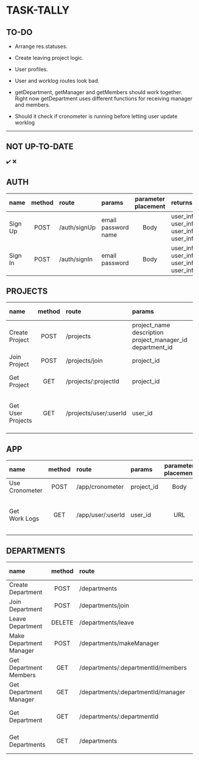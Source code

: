 
# TASK-TALLY

## TO-DO
* Arrange res.statuses.
* Create leaving project logic.
* User profiles.
* User and worklog routes look bad.
* getDepartment, getManager and getMembers should work together. Right now getDepartment uses different functions for receiving manager and members.

* Should it check if cronometer is running before letting user update worklog 
___


## NOT UP-TO-DATE

:heavy_check_mark:
:x:

## AUTH 
| name    | method | route        | params                        | parameter placement | returns                                                                                            | needs auth |
| :------ | :----: | :----------- | :---------------------------- | :-----------------: | :------------------------------------------------------------------------------------------------- | :--------: |
| Sign Up |  POST  | /auth/signUp | email <br> password <br> name |        Body         | user_info.uid <br> user_info.refreshToken <br> user_info.accessToken <br> user_info.expirationTime |    :x:     |
| Sign In |  POST  | /auth/signIn | email <br> password           |        Body         | user_info.uid <br> user_info.refreshToken <br> user_info.accessToken <br> user_info.expirationTime |    :x:     |

## PROJECTS
| name                   | method | route                  | params                                                                   | parameter placement | returns                                                                                                            |     needs auth     |
| :--------------------- | :----: | :--------------------- | :----------------------------------------------------------------------- | :-----------------: | :----------------------------------------------------------------------------------------------------------------- | :----------------: |
| Create <br> Project    |  POST  | /projects              | project_name <br> description <br> project_manager_id <br> department_id |        Body         | project_id                                                                                                         | :heavy_check_mark: |
| Join <br> Project      |  POST  | /projects/join         | project_id                                                               |        Body         |                                                                                                                    | :heavy_check_mark: |
| Get <br> Project       |  GET   | /projects/:projectId   | project_id                                                               |         URL         | project.project_name <br>project.description <br>project.project_manager_id                                        | :heavy_check_mark: |
| Get User <br> Projects |  GET   | /projects/user/:userId | user_id                                                                  |         URL         | projects[] <br> project.project_id <br>project.project_name <br>project.description <br>project.project_manager_id | :heavy_check_mark: |

## APP
| name                | method | route             | params     | parameter placement | returns                                                                                             |     needs auth     |
| :------------------ | :----: | :---------------- | :--------- | :-----------------: | :-------------------------------------------------------------------------------------------------- | :----------------: |
| Use <br> Cronometer |  POST  | /app/cronometer   | project_id |        Body         |                                                                                                     | :heavy_check_mark: |
| Get <br> Work Logs  |  GET   | /app/user/:userId | user_id    |         URL         | workLogs[] <br> workLog.start_time<br>workLog.end_time<br>workLog.user_id<br>workLog.project_id<br> | :heavy_check_mark: |

## DEPARTMENTS
| name                             | method | route                              | params                     | parameter placement | returns                                                             |     needs auth     |
| :------------------------------- | :----: | :--------------------------------- | :------------------------- | :-----------------: | :------------------------------------------------------------------ | :----------------: |
| Create <br> Department           |  POST  | /departments                       | department_name            |        Body         |                                                                     | :heavy_check_mark: |
| Join <br> Department             |  POST  | /departments/join                  | department_id <br> user_id |        Body         |                                                                     | :heavy_check_mark: |
| Leave <br> Department            | DELETE | /departments/leave                 | department_id <br> user_id |        Body         |                                                                     | :heavy_check_mark: |
| Make <br> Department<br> Manager |  POST  | /departments/makeManager           | department_id <br> user_id |        Body         |                                                                     | :heavy_check_mark: |
| Get <br> Department<br> Members  |  GET   | /departments/:departmentId/members | department_id              |         URL         | members[] <br> member.user_id                                       | :heavy_check_mark: |
| Get <br> Department<br> Manager  |  GET   | /departments/:departmentId/manager | department_id              |         URL         | managers[] <br> manager.user_id                                     | :heavy_check_mark: |
| Get <br> Department              |  GET   | /departments/:departmentId         | department_id              |         URL         | department_name <br> department_manager[] <br> department_members[] | :heavy_check_mark: |
| Get <br> Departments             |  GET   | /departments                       |                            |                     | departments[] <br> department.department_name <br> department.id    | :heavy_check_mark: |